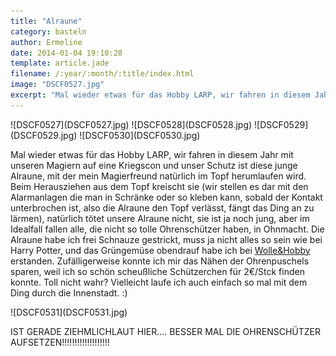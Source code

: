 ```yaml
---
title: "Alraune"
category: basteln
author: Ermeline
date: 2014-01-04 19:10:28
template: article.jade
filename: /:year/:month/:title/index.html
image: "DSCF0527.jpg"
excerpt: "Mal wieder etwas für das Hobby LARP, wir fahren in diesem Jahr mit unseren Magiern auf eine Kriegscon und unser Schutz ist diese junge Alraune..."
---
```


<div class="slideshow_landscape">
![DSCF0527](DSCF0527.jpg)
![DSCF0528](DSCF0528.jpg)
![DSCF0529](DSCF0529.jpg)
![DSCF0530](DSCF0530.jpg)
</div>

Mal wieder etwas für das Hobby LARP, wir fahren in diesem Jahr mit unseren Magiern auf eine Kriegscon und unser Schutz ist diese junge Alraune, mit der mein Magierfreund natürlich im Topf herumlaufen wird. Beim Herausziehen aus dem Topf kreischt sie (wir stellen es dar mit den Alarmanlagen die man in Schränke oder so kleben kann, sobald der Kontakt unterbrochen ist, also die Alraune den Topf verlässt, fängt das Ding an zu lärmen), natürlich tötet unsere Alraune nicht, sie ist ja noch jung, aber im Idealfall fallen alle, die nicht so tolle Ohrenschützer haben, in Ohnmacht. Die Alraune habe ich frei Schnauze gestrickt, muss ja nicht alles so sein wie bei Harry Potter, und das Grüngemüse obendrauf habe ich bei [Wolle&Hobby](http://flauschiversum.de/2013/07/wolle-hobby/) erstanden. Zufälligerweise konnte ich mir das Nähen der Ohrenpuschels sparen, weil ich so schön scheußliche Schützerchen für 2€/Stck finden konnte. Toll nicht wahr? Vielleicht laufe ich auch einfach so mal mit dem Ding durch die Innenstadt. :)

<div class="slideshow_landscape">
![DSCF0531](DSCF0531.jpg)
</div>

IST GERADE ZIEHMLICHLAUT HIER.... BESSER MAL DIE OHRENSCHÜTZER AUFSETZEN!!!!!!!!!!!!!!!!!!!
